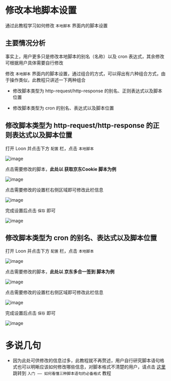 # 修改本地脚本设置

通过此教程学习如何修改 `本地脚本` 界面内的脚本设置

## 主要情况分析

事实上，用户更多只是修改本地脚本的别名（名称）以及 cron 表达式，其余修改可根据用户具体需要自行修改

修改 `本地脚本` 界面内的脚本设置，通过组合的方式，可以得出有六种组合方式，由于操作类似，此教程只讲述一下两种组合

- 修改脚本类型为 http-request/http-response 的别名、正则表达式以及脚本位置

- 修改脚本类型为 cron 的别名、表达式以及脚本位置

## 修改脚本类型为 http-request/http-response 的正则表达式以及脚本位置

打开 Loon 并点击下方 `配置` 栏，点击 `本地脚本`

![image](https://raw.githubusercontent.com/chiupam/tutorial-image/master/Loon/Plus/Local_Script.jpg)

点击需要修改的脚本，**此处以 获取京东Cookie 脚本为例**

![image](https://raw.githubusercontent.com/chiupam/tutorial-image/master/Loon/Plus/JaveScript_Modify_1_1.jpg)

点击需要修改的设置栏右侧区域即可修改此栏信息

![image](https://raw.githubusercontent.com/chiupam/tutorial-image/master/Loon/Plus/JaveScript_Modify_1_2.jpg)

完成设置后点击 `保存` 即可

![image](https://raw.githubusercontent.com/chiupam/tutorial-image/master/Loon/Plus/JaveScript_Modify_1_3.jpg)

## 修改脚本类型为 cron 的别名、表达式以及脚本位置

打开 Loon 并点击下方 `配置` 栏，点击 `本地脚本`

![image](https://raw.githubusercontent.com/chiupam/tutorial-image/master/Loon/Plus/Local_Script.jpg)

点击需要修改的脚本，**此处以 京东多合一签到 脚本为例**

![image](https://raw.githubusercontent.com/chiupam/tutorial-image/master/Loon/Plus/JaveScript_Modify_2_1.jpg)

点击需要修改的设置栏右侧区域即可修改此栏信息

![image](https://raw.githubusercontent.com/chiupam/tutorial-image/master/Loon/Plus/JaveScript_Modify_2_2.jpg)

完成设置后点击 `保存` 即可

![image](https://raw.githubusercontent.com/chiupam/tutorial-image/master/Loon/Plus/JaveScript_Modify_2_3.jpg)

# 多说几句

- 因为此处可供修改的信息过多，此教程就不再赘述，用户自行研究脚本语句格式也可以明晰应该如何修改哪些信息，对脚本格式不清楚的用户，请点击 [这里](https://github.com/chiupam/tutorial/blob/master/Loon/Plus/JaveScript_Format.md) 跳转到 `入门 —— 如何看懂三种脚本语句的必备格式` 教程
